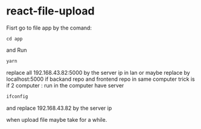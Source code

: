 # react-file-upload

Fisrt go to file app by the comand:
```
cd app
```
and Run

```sh
yarn 
```
replace all 192.168.43.82:5000 by the server ip in lan or maybe replace by localhost:5000 if backand repo and frontend repo in same computer
trick is if 2 computer :
run in the computer have server
```sh
ifconfig
```
and replace 192.168.43.82 by the server ip

when upload file maybe take for a while.
